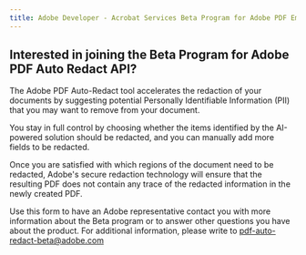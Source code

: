 ```yaml
---
title: Adobe Developer - Acrobat Services Beta Program for Adobe PDF Embed Checker API - form
---
```


<TextBlock slots="heading, text" width="100%" theme="lightest"  alignment="yes"  className="py-0 text-align-left div-p-0 left-content accessibility-text-blade text-blade-header heading-accessibility" />

## Interested in joining the Beta Program for Adobe PDF Auto Redact API?

The Adobe PDF Auto-Redact tool accelerates the redaction of your documents by suggesting potential Personally Identifiable Information (PII) that you may want to remove from your document.

<TextBlock slots="text" width="100%" theme="lightest"  alignment="yes" paddingTop="5" paddingBottom='5' className="py-0 div-p-0 left-content accessibility-text-blade"/>

You stay in full control by choosing whether the items identified by the AI-powered solution should be redacted, and you can manually add more fields to be redacted.

<TextBlock slots="text" width="100%" theme="lightest"  alignment="yes" paddingTop="5" paddingBottom='5' className="py-0 div-p-0 left-content accessibility-text-blade"/>

Once you are satisfied with which regions of the document need to be redacted, Adobe's secure redaction technology will ensure that the resulting PDF does not contain any trace of the redacted information in the newly created PDF.

<TextBlock slots="text" width="100%" theme="lightest"  alignment="yes" paddingTop="5" paddingBottom='5' className="py-0 div-p-0 left-content accessibility-text-blade"/>

Use this form to have an Adobe representative contact you with more information about the Beta program or to answer other questions you have about the product. For additional information, please write to [pdf-auto-redact-beta@adobe.com](mailto:pdf-auto-redact-beta@adobe.com)
